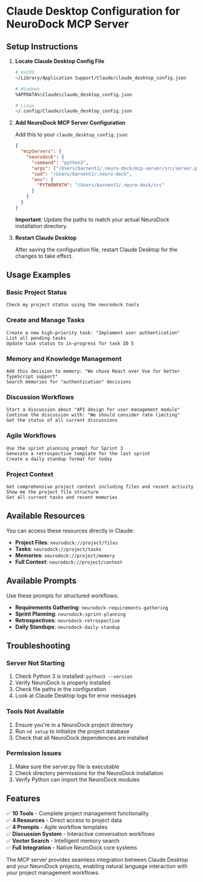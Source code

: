 # Claude Desktop Configuration for NeuroDock MCP Server

## Setup Instructions

1. **Locate Claude Desktop Config File**
   ```bash
   # macOS
   ~/Library/Application Support/Claude/claude_desktop_config.json
   
   # Windows  
   %APPDATA%\Claude\claude_desktop_config.json
   
   # Linux
   ~/.config/Claude/claude_desktop_config.json
   ```

2. **Add NeuroDock MCP Server Configuration**

   Add this to your `claude_desktop_config.json`:

   ```json
   {
     "mcpServers": {
       "neurodock": {
         "command": "python3",
         "args": ["/Users/barnent1/.neuro-dock/mcp-server/src/server.py"],
         "cwd": "/Users/barnent1/.neuro-dock",
         "env": {
           "PYTHONPATH": "/Users/barnent1/.neuro-dock/src"
         }
       }
     }
   }
   ```

   **Important**: Update the paths to match your actual NeuroDock installation directory.

3. **Restart Claude Desktop**

   After saving the configuration file, restart Claude Desktop for the changes to take effect.

## Usage Examples

### Basic Project Status
```
Check my project status using the neurodock tools
```

### Create and Manage Tasks
```
Create a new high-priority task: "Implement user authentication"
List all pending tasks
Update task status to in-progress for task ID 5
```

### Memory and Knowledge Management
```
Add this decision to memory: "We chose React over Vue for better TypeScript support"
Search memories for "authentication" decisions
```

### Discussion Workflows
```
Start a discussion about "API design for user management module"
Continue the discussion with: "We should consider rate limiting"
Get the status of all current discussions
```

### Agile Workflows
```
Use the sprint planning prompt for Sprint 3
Generate a retrospective template for the last sprint
Create a daily standup format for today
```

### Project Context
```
Get comprehensive project context including files and recent activity
Show me the project file structure
Get all current tasks and recent memories
```

## Available Resources

You can access these resources directly in Claude:

- **Project Files**: `neurodock://project/files`
- **Tasks**: `neurodock://project/tasks`  
- **Memories**: `neurodock://project/memory`
- **Full Context**: `neurodock://project/context`

## Available Prompts

Use these prompts for structured workflows:

- **Requirements Gathering**: `neurodock-requirements-gathering`
- **Sprint Planning**: `neurodock-sprint-planning`
- **Retrospectives**: `neurodock-retrospective`
- **Daily Standups**: `neurodock-daily-standup`

## Troubleshooting

### Server Not Starting
1. Check Python 3 is installed: `python3 --version`
2. Verify NeuroDock is properly installed
3. Check file paths in the configuration
4. Look at Claude Desktop logs for error messages

### Tools Not Available
1. Ensure you're in a NeuroDock project directory
2. Run `nd setup` to initialize the project database
3. Check that all NeuroDock dependencies are installed

### Permission Issues
1. Make sure the server.py file is executable
2. Check directory permissions for the NeuroDock installation
3. Verify Python can import the NeuroDock modules

## Features

✅ **10 Tools** - Complete project management functionality  
✅ **4 Resources** - Direct access to project data  
✅ **4 Prompts** - Agile workflow templates  
✅ **Discussion System** - Interactive conversation workflows  
✅ **Vector Search** - Intelligent memory search  
✅ **Full Integration** - Native NeuroDock core systems  

The MCP server provides seamless integration between Claude Desktop and your NeuroDock projects, enabling natural language interaction with your project management workflows.
